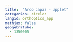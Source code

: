 ```yaml
---
title:  "Arco capaz - applet"
categories: circles
langid: orthoptics_app
mathjax: false
geogebratube:
  - 1350005
---
```


<div style="height: 600px;" id="applet_container1350005"></div>

